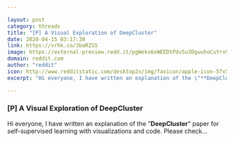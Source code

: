 ```yaml
---

layout: post
category: threads
title: "[P] A Visual Exploration of DeepCluster"
date: 2020-04-15 03:17:30
link: https://vrhk.co/3baRZS5
image: https://external-preview.redd.it/pgWeks6xWEEDtPdv5u3DguuhoCuYrv9n-j7YJZhduD4.jpg?width=757&height=347&auto=webp&crop=757:347,smart&s=2c56958dc4d95b875ceb285095905f6fee6a1bfc
domain: reddit.com
author: "reddit"
icon: http://www.redditstatic.com/desktop2x/img/favicon/apple-icon-57x57.png
excerpt: "Hi everyone, I have written an explanation of the \"**DeepCluster**\" paper for self-supervised learning with visualizations and code. Please check..."

---
```


### [P] A Visual Exploration of DeepCluster

Hi everyone, I have written an explanation of the "**DeepCluster**" paper for self-supervised learning with visualizations and code. Please check...